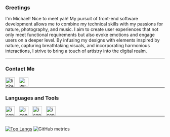 ### Greetings
I'm Michael! Nice to meet yah! My pursuit of front-end software development allows me to combine my technical skills with my passions for nature, photography, and music. I aim to create user experiences that not only meet functional requirements but also evoke emotions and engage users on a deeper level. By infusing my designs with elements inspired by nature, capturing breathtaking visuals, and incorporating harmonious interactions, I strive to bring a touch of artistry into the digital realm.

_________________________________________________________________________________________________________________
### Contact Me

[<img src="https://cdn.jsdelivr.net/gh/devicons/devicon/icons/linkedin/linkedin-original.svg" alt='linkedin' align="left" width="30px" style="padding-right:10px;">](https://www.linkedin.com/in/https://www.linkedin.com/in/mrlobatoman//)[<img src="https://cdn.jsdelivr.net/gh/devicons/devicon/icons/googlecloud/googlecloud-plain.svg" alt='website' align="left" width="30px" style="padding-right:10px;">](https://mclobato.com/) <br> 

_________________________________________________________________________________________________________________
### Languages and Tools

<img align="left" alt="icon" width="30px" style="padding-right:10px;" src="https://cdn.jsdelivr.net/gh/devicons/devicon/icons/react/react-original.svg" />
<img align="left" alt="icon" width="30px" style="padding-right:10px;" src="https://cdn.jsdelivr.net/gh/devicons/devicon/icons/javascript/javascript-original.svg" />
<img align="left" alt="icon" width="30px" style="padding-right:10px;" src="https://cdn.jsdelivr.net/gh/devicons/devicon/icons/html5/html5-original.svg" />
<img align="left" alt="icon" width="30px" style="padding-right:10px;" src="https://cdn.jsdelivr.net/gh/devicons/devicon/icons/css3/css3-plain.svg" /> <br>

_________________________________________________________________________________________________________________
<br>[![Top Langs](https://github-readme-stats.vercel.app/api/top-langs/?username=mrlobatoman)](https://github.com/anuraghazra/github-readme-stats)
![GitHub metrics](https://metrics.lecoq.io/mrlobatoman)  









<!--
**mrlobatoman/mrlobatoman** is a ✨ _special_ ✨ repository because its `README.md` (this file) appears on your GitHub profile.

Here are some ideas to get you started:

- 🔭 I’m currently working on ...
- 🌱 I’m currently learning ...
- 👯 I’m looking to collaborate on ...
- 🤔 I’m looking for help with ...
- 💬 Ask me about ...
- 📫 How to reach me: ...
- 😄 Pronouns: ...
- ⚡ Fun fact: ...
-->
